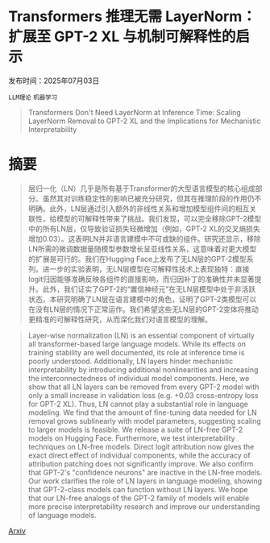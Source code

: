 # Transformers 推理无需 LayerNorm：扩展至 GPT-2 XL 与机制可解释性的启示

发布时间：2025年07月03日

`LLM理论` `机器学习`

> Transformers Don't Need LayerNorm at Inference Time: Scaling LayerNorm Removal to GPT-2 XL and the Implications for Mechanistic Interpretability

# 摘要

> 层归一化（LN）几乎是所有基于Transformer的大型语言模型的核心组成部分。虽然其对训练稳定性的影响已被充分研究，但其在推理阶段的作用仍不明确。此外，LN层通过引入额外的非线性关系和增加模型组件间的相互关联性，给模型的可解释性带来了挑战。我们发现，可以完全移除GPT-2模型中的所有LN层，仅导致验证损失轻微增加（例如，GPT-2 XL的交叉熵损失增加0.03）。这表明LN并非语言建模中不可或缺的组件。研究还显示，移除LN所需的微调数据量随模型参数增长呈亚线性关系，这意味着对更大模型的扩展是可行的。我们在Hugging Face上发布了无LN层的GPT-2模型系列。进一步的实验表明，无LN层模型在可解释性技术上表现独特：直接logit归因能够准确反映各组件的直接影响，而归因补丁的准确性并未显著提升。此外，我们证实了GPT-2的“置信神经元”在无LN层模型中处于非活跃状态。本研究明确了LN层在语言建模中的角色，证明了GPT-2类模型可以在没有LN层的情况下正常运作。我们希望这些无LN层的GPT-2变体将推动更精准的可解释性研究，从而深化我们对语言模型的理解。

> Layer-wise normalization (LN) is an essential component of virtually all transformer-based large language models. While its effects on training stability are well documented, its role at inference time is poorly understood. Additionally, LN layers hinder mechanistic interpretability by introducing additional nonlinearities and increasing the interconnectedness of individual model components. Here, we show that all LN layers can be removed from every GPT-2 model with only a small increase in validation loss (e.g. +0.03 cross-entropy loss for GPT-2 XL). Thus, LN cannot play a substantial role in language modeling. We find that the amount of fine-tuning data needed for LN removal grows sublinearly with model parameters, suggesting scaling to larger models is feasible. We release a suite of LN-free GPT-2 models on Hugging Face. Furthermore, we test interpretability techniques on LN-free models. Direct logit attribution now gives the exact direct effect of individual components, while the accuracy of attribution patching does not significantly improve. We also confirm that GPT-2's "confidence neurons" are inactive in the LN-free models. Our work clarifies the role of LN layers in language modeling, showing that GPT-2-class models can function without LN layers. We hope that our LN-free analogs of the GPT-2 family of models will enable more precise interpretability research and improve our understanding of language models.

[Arxiv](https://arxiv.org/abs/2507.02559)